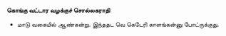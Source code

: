 **கொங்கு வட்டார வழக்குச் சொல்லகராதி**
- மாடு வகையில் ஆண்கன்று. இந்ததட வெ கெடேரி காளங்கன்னு போட்ருக்குது.

